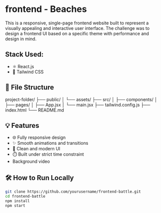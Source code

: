 # frontend - Beaches

This is a responsive, single-page frontend website built to represent a visually appealing and interactive user interface. The challenge was to design a frontend UI based on a specific theme with performance and design in mind.

## Stack Used: 
- ⚛️ React.js  
- 💨 Tailwind CSS  

## 📂 File Structure
project-folder/
├── public/
│ └── assets/
├── src/
│ ├── components/
│ ├── pages/
│ ├── App.jsx
│ └── main.jsx
├── tailwind.config.js
├── index.html
└── README.md

## 💡 Features

- 🌐 Fully responsive design
- ✨ Smooth animations and transitions
- 🎨 Clean and modern UI
- ⏱️ Built under strict time constraint 
-  Background video 

## 🛠️ How to Run Locally

```bash
git clone https://github.com/yourusername/frontend-battle.git
cd frontend-battle
npm install
npm start


